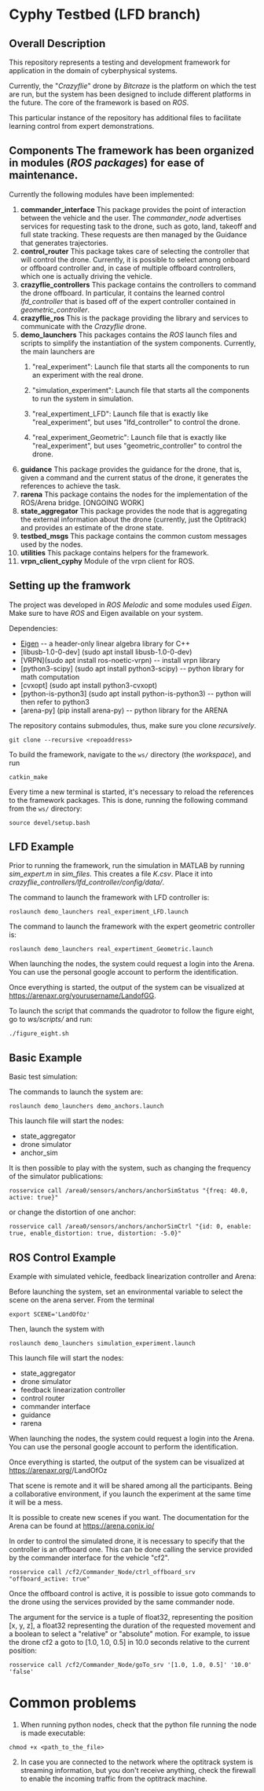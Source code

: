 # Cyphy Testbed (LFD branch)

## Overall Description
This repository represents a testing and development framework for application in the domain of cyberphysical systems. 

Currently, the "*Crazyflie*" drone by *Bitcraze* is the platform on which the test are run, but the system has been designed to include different platforms in the future. 
The core of the framework is based on *ROS*.

This particular instance of the repository has additional files to facilitate learning control from expert demonstrations.

## Components The framework has been organized in modules (*ROS packages*) for ease of maintenance.

Currently the following modules have been implemented:

1. **commander_interface**
This package provides the point of interaction between the vehicle and the user. The *commander\_node* advertises services for requesting task to the drone, such as goto, land, takeoff and full state tracking.
These requests are then managed by the Guidance that generates trajectories.
2. **control_router**
This package takes care of selecting the controller that will control the drone. Currently, it is possible to select among onboard or offboard controller and, in case of multiple offboard controllers, which one is actually driving the vehicle.
3. **crazyflie_controllers**
This package contains the controllers to command the drone offboard. In particular, it contains the learned control *lfd\_controller* that is based off of the expert controller contained in *geometric_controller*.
3. **crazyflie_ros**
This is the package providing the library and services to communicate with the *Crazyflie* drone.
4. **demo_launchers**
This packages contains the *ROS* launch files and scripts to simplify the instantiation of the system components.
Currently, the main launchers are
    1. "real_experiment": Launch file that starts all the components to run an experiment with the real drone.

    2. "simulation_experiment": Launch file that starts all the components to run the system in simulation. 
    
    3. "real_expertiment_LFD": Launch file that is exactly like "real_experiment", but uses "lfd_controller" to control the drone.
    
    4. "real_experiment_Geometric": Launch file that is exactly like "real_experiment", but uses "geometric_controller" to control the drone.
5. **guidance**
This package provides the guidance for the drone, that is, given a command and the current status of the drone, it generates the references to achieve the task. 
6. **rarena**
This package contains the nodes for the implementation of the ROS/Arena bridge. [ONGOING WORK]
7. **state_aggregator**
This package provides the node that is aggregating the external information about the drone (currently, just the Optitrack) and provides an estimate of the drone state.
8. **testbed_msgs**
This package contains the common custom messages used by the nodes.
9. **utilities**
This package contains helpers for the framework.
10. **vrpn_client_cyphy**
Module of the vrpn client for ROS.


## Setting up the framwork
The project was developed in *ROS Melodic* and some modules used *Eigen*. Make sure to have *ROS* and Eigen available on your system. 

Dependencies:
- [Eigen](https://eigen.tuxfamily.org) -- a header-only linear algebra library for C++
- [libusb-1.0-0-dev] (sudo apt install libusb-1.0-0-dev)
- [VRPN](sudo apt install ros-noetic-vrpn) -- install vrpn library
- [python3-scipy] (sudo apt install python3-scipy) -- python library for math computation
- [cvxopt] (sudo apt install python3-cvxopt) 
- [python-is-python3] (sudo apt install python-is-python3) -- python will then refer to python3
- [arena-py] (pip install arena-py) -- python library for the ARENA


The repository contains submodules, thus, make sure you clone *recursively*.
```
git clone --recursive <repoaddress>
```

To build the framework, navigate to the `ws/` directory (the _workspace_), and run
```
catkin_make
```

Every time a new terminal is started, it's necessary to reload the references to the framework packages. This is done, running the following command from the `ws/` directory:
```
source devel/setup.bash
```

## LFD Example

Prior to running the framework, run the simulation in MATLAB by running *sim\_expert.m* in *sim\_files*. This creates a file *K.csv*. Place it into *crazyflie\_controllers/lfd_controller/config/data/*.

The command to launch the framework with LFD controller is:
```
roslaunch demo_launchers real_experiment_LFD.launch
```
The command to launch the framework with the expert geometric controller is:
```
roslaunch demo_launchers real_expertiment_Geometric.launch
```
When launching the nodes, the system could request a login into the Arena. You can use the personal google account to perform the identification.

Once everything is started, the output of the system can be visualized at https://arenaxr.org/yourusername/LandofGG.

To launch the script that commands the quadrotor to follow the figure eight, go to *ws/scripts/* and run:
```
./figure_eight.sh
```

## Basic Example
Basic test simulation:

The commands to launch the system are:
```
roslaunch demo_launchers demo_anchors.launch
```
This launch file will start the nodes: 
- state_aggregator 
- drone simulator
- anchor_sim 

It is then possible to play with the system, such as changing the frequency of the simulator publications:
```
rosservice call /area0/sensors/anchors/anchorSimStatus "{freq: 40.0, active: true}"
```
or change the distortion of one anchor:
```
rosservice call /area0/sensors/anchors/anchorSimCtrl "{id: 0, enable: true, enable_distortion: true, distortion: -5.0}"
```


## ROS Control Example
Example with simulated vehicle, feedback linearization controller and Arena:

Before launching the system, set an environmental variable to select the scene on the arena server. From the terminal 
```
export SCENE='LandOfOz'
```

Then, launch the system with
```
roslaunch demo_launchers simulation_experiment.launch
```
This launch file will start the nodes: 
- state_aggregator 
- drone simulator
- feedback linearization controller
- control router 
- commander interface 
- guidance
- rarena

When launching the nodes, the system could request a login into the Arena. You can use the personal google account to perform the identification.

Once everything is started, the output of the system can be visualized at https://arenaxr.org/<yourusername>/LandOfOz

That scene is remote and it will be shared among all the participants. Being a collaborative environment, if you launch the experiment at the same time it will be a mess. 

It is possible to create new scenes if you want. The documentation for the Arena can be found at https://arena.conix.io/

In order to control the simulated drone, it is necessary to specify that the controller is an offboard one.
This can be done calling the service provided by the commander interface for the vehicle "cf2".
```
rosservice call /cf2/Commander_Node/ctrl_offboard_srv "offboard_active: true"
```

Once the offboard control is active, it is possible to issue goto commands to the drone using the services provided by the same commander node.

The argument for the service is a tuple of float32, representing the position [x, y, z], a float32 representing the duration of the requested movement and a boolean to select a "relative" or "absolute" motion. 
For example, to issue the drone cf2 a goto to [1.0, 1.0,  0.5] in 10.0 seconds relative to the current position: 
```
rosservice call /cf2/Commander_Node/goTo_srv '[1.0, 1.0, 0.5]' '10.0' 'false'
```

# Common problems
1. When running python nodes, check that the python file running the node is made executable: 
```
chmod +x <path_to_the_file>
```

2. In case you are connected to the network where the optitrack system is streaming information, but you don't receive anything, check the firewall to enable the incoming traffic from the optitrack machine.

